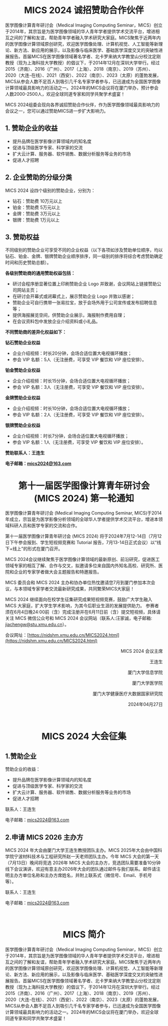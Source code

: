 <h1 align="center">MICS 2024 诚招赞助合作伙伴</h1>

医学图像计算青年研讨会（Medical Imaging Computing Seminar，MICS）创立于2014年，其宗旨是为医学图像领域的华人青年学者提供学术交流平台，增进相互之间的了解和友谊，帮助青年学者融入学术研究大家庭。MICS聚焦于近两年内的医学图像计算领域原创研究，欢迎医学图像处理、计算机视觉、人工智能等新理论、新方法、新应用的展示，以及影像与临床医学、基础医学深度交叉的突破性进展报告。首届MICS在医学图像领域著名学者、北卡罗来纳大学教堂山分校沈定刚教授（现为上海科技大学教授）的倡议下，于2014年12月在深圳大学举行。经过2015（济南）、2016（广州）、2017（上海）、2018（南京）、2019（苏州）、2020（大连-在线）、2021（西安）、2022（南京）、2023（太原）的蓬勃发展，MICS从参会人数不足百人到吸引几千名专家学者参与，已迅速成为全国医学图像计算领域最具影响力的活动之一。2024年的MICS会议将在厦门举办，预计参会人数2000-2500人，欢迎全球同道专家和同学共聚学术盛宴！

MICS 2024组委会现向各界诚招赞助合作伙伴，作为医学图像领域最具影响力的会议之一，您可以通过赞助MICS进一步扩大影响力。

## 1. 赞助企业的收益

- 提升品牌在医学影像计算领域内的知名度
- 促进与顶级医学专家、科学家的交流
- 扩大云计算、服务器、软件销售、数据分析服务等业务的市场
- 促进人才招聘

## 2. 企业赞助的分级分类

MICS 2024 设四个级别的赞助企业，分别为： 

- 钻石：赞助费 10万元以上
- 铂金：赞助费 5万元以上
- 金牌：赞助费 3万元以上
- 银牌：赞助费 1万元以上

## 3. 赞助权益
不同级别的赞助企业可享受不同的企业权益（以下各项如涉及赞助单位顺序，均以钻石、铂金、金牌、银牌赞助企业顺序排序，同一级别的排序将综合考虑赞助确定时间和历史赞助总额）。

**各级别赞助商的通用赞助权益包括：**

- 研讨会程序册显著位置上印刷赞助企业 Logo 并致谢，会议网站上链接赞助公司网站主页；
- 在研讨会开幕式或闭幕式上，展示赞助企业 Logo 并致以感谢；
- 赞助企业可自行携带一张易拉宝，放于会场外用于公司宣传或发布招聘信息等；
- 提供海报展览空间，供赞助企业展示，海报制作费用自理；
- 在会议资料包中发放企业介绍资料或小礼品。

**不同赞助商的差异化权益如下：**

**钻石赞助企业权益**

- 企业介绍视频：时长20分钟，会场合适位置大电视循环播放；
- 参会 VIP 名额：5人（无注册费，可享受 VIP 餐饮和 VIP 座位安排）。

**铂金赞助企业权益**

- 企业介绍视频：时长15分钟，会场合适位置大电视循环播放；
- 参会 VIP 名额：3人（无注册费，可享受 VIP 餐饮和 VIP 座位安排）。

**金牌赞助企业权益**

- 企业介绍视频：时长10分钟，会场合适位置大电视循环播放；
- 参会 VIP 名额：2人（无注册费，可享受 VIP 餐饮和 VIP 座位安排）。

**银牌赞助企业权益**

- 企业介绍视频：时长7分钟，会场合适位置大电视循环播放；
- 参会 VIP 名额：1人（无注册费，可享受 VIP 餐饮和 VIP 座位安排）。



**赞助联系人：王连生**

**电子邮箱：mics2024@163.com**






<h1 align="center">第十一届医学图像计算青年研讨会 (MICS 2024) 第一轮通知</h1>

医学图像计算青年研讨会 (Medical Imaging Computing Seminar, MICS)于2014年成立，宗旨是为医学影像分析领域的全球华人学者提供学术交流平台，增进本领域科研人员和医学专家的交流和合作。

第十一届医学图像计算青年研讨会 (MICS 2024) 将于2024年7月12-14日（7月12日下午参会报到、学生短视频竞赛和 Tutorial 报告，7月13-14日正式会议）以“线下+线上”的形式在厦门召开。

MICS 2024会议继续聚焦于医学图像计算领域的最新原创、前沿研究，促进医工领域专家的相互了解、合作与交叉，拟邀请多位来自国内外知名高校、研究所、医院和企业的专家学者做大会主题报告和特邀报告。

MICS 委员会和 MICS 2024 主办和协办单位热忱邀请您7月到厦门参加本次会议，与本领域专家学者交流最新研究成果，共同繁荣MICS大家庭！

MICS 2024 继续面向在校学生征集研究成果短视频竞赛，鼓励广大学生融入 MICS 大家庭，扩大学生学术影响，为其今后职业生涯的发展提供助力。
参赛者须在6月4日晚24:00前（含）完成注册并在6月11日前（含）提交短视频，具体请关注 MICS 微信公众号和 MICS 2024 会议网站（联系人:汪家诚，电子邮箱: [jiachengw@stu.xmu.edu.cn](mailto:jiachengw@stu.xmu.edu.cn)）。

会议网址：[https://nidshm.xmu.edu.cn/MICS2024.html](https://nidshm.xmu.edu.cn/MICS2024.html)

<div style="text-align: right;">
<p>MICS 2024 会议主席</p>
<p>王连生</p>
<p>厦门大学信息学院</p>
<p>厦门大学医学院</p>
 <p>厦门大学健康医疗大数据国家研究院</p>
<p>2024年04月27日</p>
</div>

<br>


<h1 align="center">MICS 2024 大会征集</h1>

##  1.赞助企业

赞助企业的收益：
* 提升品牌在医学影像计算领域内的知名度
* 促进与顶级医学专家、科学家的交流
* 扩大云计算、服务器、软件销售、数据分析服务等业务的市场
* 促进人才招聘

联系人：王连生

电子邮箱：[mics2024@163.com](mailto:mics2024@163.com)



## 2.申请 MICS 2026 主办方

MICS 2024 年大会由厦门大学王连生教授团队主办。MICS 2025年大会由中国科学院宁波材料技术与工程研究所赵一天老师团队主办。今年 MICS 大会的第一天（7月13日）晚间将竞选 2026年 MICS 大会的主办方，竞选团队需要准备10分钟线下会议演讲，欢迎有意主办2026年大会的团队通过邮件与我们联系。邮件请注明主办方单位名称和主办方席姓名，并附上联系式（微信号、Email、手机号等）。

联系人：王连生

电子邮箱：[mics2024@163.com](mailto:mics2024@163.com)

<br>
<h1 align="center">MICS 简介</h1>

医学图像计算青年研讨会（Medical Imaging Computing Seminar，MICS）创立于2014年，其宗旨是为医学图像领域的华人青年学者提供学术交流平台，增进相互之间的了解和友谊，帮助青年学者融入学术研究大家庭。MICS聚焦于近两年内的医学图像计算领域原创研究，欢迎医学图像处理、计算机视觉、人工智能等新理论、新方法、新应用的展示，以及影像与临床医学、基础医学深度交叉的突破性进展报告。首届MICS在医学图像领域著名学者、北卡罗来纳大学教堂山分校沈定刚教授（现为上海科技大学教授）的倡议下，于2014年12月在深圳大学举行。经过2015（济南）、2016（广州）、2017（上海）、2018（南京）、2019（苏州）、2020（大连-在线）、2021（西安）、2022（南京）、2023（太原）的蓬勃发展，MICS从参会人数不足百人到吸引几千名专家学者参与，已迅速成为全国医学图像计算领域最具影响力的活动之一。2024年的MICS会议将在厦门举办，欢迎全球同道专家和同学共聚学术盛宴！ 

 

 
